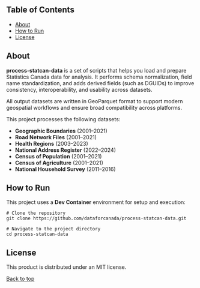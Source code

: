 ## Table of Contents
- [About](#about)
- [How to Run](#how-to-run)
- [License](#license)

## About

**process-statcan-data** is a set of scripts that helps you load and prepare Statistics Canada data for analysis. It performs schema normalization, field name standardization, and adds derived fields (such as DGUIDs) to improve consistency, interoperability, and usability across datasets.

All output datasets are written in GeoParquet format to support modern geospatial workflows and ensure broad compatibility across platforms.

This project processes the following datasets:

- **Geographic Boundaries** (2001–2021)
- **Road Network Files** (2001–2021)
- **Health Regions** (2003–2023)
- **National Address Register** (2022–2024)
- **Census of Population** (2001–2021)
- **Census of Agriculture** (2001–2021)
- **National Household Survey** (2011–2016)

## How to Run

This project uses a **Dev Container** environment for setup and execution:

```shell
# Clone the repository
git clone https://github.com/dataforcanada/process-statcan-data.git

# Navigate to the project directory
cd process-statcan-data
```

## License

This product is distributed under an MIT license.

[Back to top](#top)